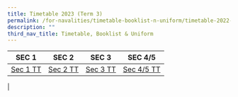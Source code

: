 ```yaml
---
title: Timetable 2023 (Term 3)
permalink: /for-navalities/timetable-booklist-n-uniform/timetable-2022-term-3/
description: ""
third_nav_title: Timetable, Booklist & Uniform
---
```

| **SEC 1** | **SEC 2** | **SEC 3** | **SEC 4/5** |
| -------- | -------- | -------- |-------- |
| [Sec 1 TT](/files/%20sec%201%20tt.pdf)| [Sec 2 TT](/files/term%203%20sec%202.pdf)| [Sec 3 TT](/files/term%203%20sec%203.pdf)  |[Sec 4/5 TT](/files/term%203%20sec%204_5.pdf)  |
|